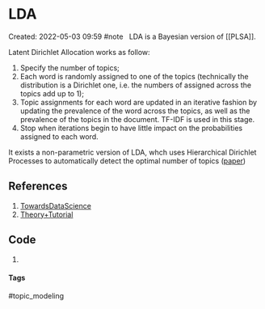 # LDA
Created: 2022-05-03 09:59
#note
 
LDA is a Bayesian version of [[PLSA]].

Latent Dirichlet Allocation works as follow:
1. Specify the number of topics;
2. Each word is randomly assigned to one of the topics (technically the distribution is a Dirichlet one, i.e. the numbers of assigned across the topics add up to 1);
3. Topic assignments for each word are updated in an iterative fashion by updating the prevalence of the word across the topics, as well as the prevalence of the topics in the document. TF-IDF is used in this stage.
4. Stop when iterations begin to have little impact on the probabilities assigned to each word.

It exists a non-parametric version of LDA, whch uses Hierarchical Dirichlet Processes to automatically detect the optimal number of topics ([paper](https://people.eecs.berkeley.edu/~jordan/papers/hierarchical-dp.pdf))
## References
1. [TowardsDataScience](https://towardsdatascience.com/latent-dirichlet-allocation-lda-9d1cd064ffa2)
2. [Theory+Tutorial](https://cbail.github.io/SICSS_Topic_Modeling.html)

## Code
1. 

#### Tags
#topic_modeling 